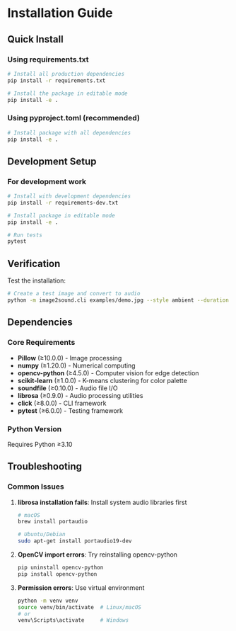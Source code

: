 # Installation Guide

## Quick Install

### Using requirements.txt
```bash
# Install all production dependencies
pip install -r requirements.txt

# Install the package in editable mode
pip install -e .
```

### Using pyproject.toml (recommended)
```bash
# Install package with all dependencies
pip install -e .
```

## Development Setup

### For development work
```bash
# Install with development dependencies
pip install -r requirements-dev.txt

# Install package in editable mode
pip install -e .

# Run tests
pytest
```

## Verification

Test the installation:
```bash
# Create a test image and convert to audio
python -m image2sound.cli examples/demo.jpg --style ambient --duration 10
```

## Dependencies

### Core Requirements
- **Pillow** (≥10.0.0) - Image processing
- **numpy** (≥1.20.0) - Numerical computing
- **opencv-python** (≥4.5.0) - Computer vision for edge detection
- **scikit-learn** (≥1.0.0) - K-means clustering for color palette
- **soundfile** (≥0.10.0) - Audio file I/O
- **librosa** (≥0.9.0) - Audio processing utilities
- **click** (≥8.0.0) - CLI framework
- **pytest** (≥6.0.0) - Testing framework

### Python Version
Requires Python ≥3.10

## Troubleshooting

### Common Issues
1. **librosa installation fails**: Install system audio libraries first
   ```bash
   # macOS
   brew install portaudio
   
   # Ubuntu/Debian
   sudo apt-get install portaudio19-dev
   ```

2. **OpenCV import errors**: Try reinstalling opencv-python
   ```bash
   pip uninstall opencv-python
   pip install opencv-python
   ```

3. **Permission errors**: Use virtual environment
   ```bash
   python -m venv venv
   source venv/bin/activate  # Linux/macOS
   # or
   venv\Scripts\activate     # Windows
   ```